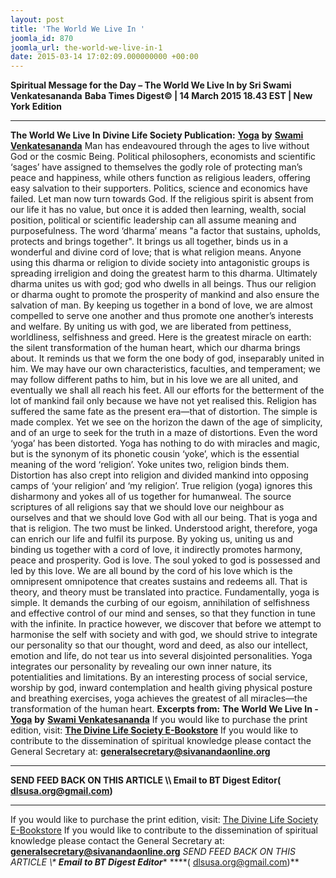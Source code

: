 ```yaml
---
layout: post
title: 'The World We Live In '
joomla_id: 870
joomla_url: the-world-we-live-in-1
date: 2015-03-14 17:02:09.000000000 +00:00
---
```

**Spiritual Message for the Day – The World We Live In by Sri Swami Venkatesananda**
**Baba Times Digest© | 14 March 2015 18.43 EST | New York Edition**
* * *
**The World We Live In**
**Divine Life Society Publication:** [**Yoga**](http://www.dlshq.org/discourse/nov2002.htm) **by** [**Swami Venkatesananda**](http://www.dlshq.org/saints/venkates.htm)
Man has endeavoured through the ages to live without God or the cosmic Being. Political philosophers, economists and scientific ‘sages’ have assigned to themselves the godly role of protecting man’s peace and happiness, while others function as religious leaders, offering easy salvation to their supporters. Politics, science and economics have failed. Let man now turn towards God. If the religious spirit is absent from our life it has no value, but once it is added then learning, wealth, social position, political or scientific leadership can all assume meaning and purposefulness.
The word ‘dharma’ means "a factor that sustains, upholds, protects and brings together". It brings us all together, binds us in a wonderful and divine cord of love; that is what religion means. Anyone using this dharma or religion to divide society into antagonistic groups is spreading irreligion and doing the greatest harm to this dharma. Ultimately dharma unites us with god; god who dwells in all beings.
Thus our religion or dharma ought to promote the prosperity of mankind and also ensure the salvation of man. By keeping us together in a bond of love, we are almost compelled to serve one another and thus promote one another’s interests and welfare. By uniting us with god, we are liberated from pettiness, worldliness, selfishness and greed. Here is the greatest miracle on earth: the silent transformation of the human heart, which our dharma brings about. It reminds us that we form the one body of god, inseparably united in him. We may have our own characteristics, faculties, and temperament; we may follow different paths to him, but in his love we are all united, and eventually we shall all reach his feet. All our efforts for the betterment of the lot of mankind fail only because we have not yet realised this.
Religion has suffered the same fate as the present era—that of distortion. The simple is made complex. Yet we see on the horizon the dawn of the age of simplicity, and of an urge to seek for the truth in a maze of distortions. Even the word ‘yoga’ has been distorted. Yoga has nothing to do with miracles and magic, but is the synonym of its phonetic cousin ‘yoke’, which is the essential meaning of the word ‘religion’. Yoke unites two, religion binds them.
Distortion has also crept into religion and divided mankind into opposing camps of ‘your religion’ and ‘my religion’. True religion (yoga) ignores this disharmony and yokes all of us together for humanweal. The source scriptures of all religions say that we should love our neighbour as ourselves and that we should love God with all our being. That is yoga and that is religion. The two must be linked.
Understood aright, therefore, yoga can enrich our life and fulfil its purpose. By yoking us, uniting us and binding us together with a cord of love, it indirectly promotes harmony, peace and prosperity. God is love. The soul yoked to god is possessed and led by this love. We are all bound by the cord of his love which is the omnipresent omnipotence that creates sustains and redeems all.
That is theory, and theory must be translated into practice. Fundamentally, yoga is simple. It demands the curbing of our egoism, annihilation of selfishness and effective control of our mind and senses, so that they function in tune with the infinite. In practice however, we discover that before we attempt to harmonise the self with society and with god, we should strive to integrate our personality so that our thought, word and deed, as also our intellect, emotion and life, do not tear us into several disjointed personalities. Yoga integrates our personality by revealing our own inner nature, its potentialities and limitations.
By an interesting process of social service, worship by god, inward contemplation and health giving physical posture and breathing exercises, yoga achieves the greatest of all miracles—the transformation of the human heart.
**Excerpts from:**  **The World We Live In -** [**Yoga**](http://www.dlshq.org/discourse/nov2002.htm) **by** [**Swami Venkatesananda**](http://www.dlshq.org/saints/venkates.htm)
If you would like to purchase the print edition, visit: **[The Divine Life Society E-Bookstore](http://www.dlshq.org/download/download.htm)**
If you would like to contribute to the dissemination of spiritual knowledge please contact the General Secretary at: [](mailto:%20%3Cscript%20type=%27text/javascript%27%3E%20%3C%21--%20var%20prefix%20=%20%27ma%27%20+%20%27il%27%20+%20%27to%27;%20var%20path%20=%20%27hr%27%20+%20%27ef%27%20+%20%27=%27;%20var%20addy57016%20=%20%27generalsecretary%27%20+%20%27@%27;%20addy57016%20=%20addy57016%20+%20%27sivanandaonline%27%20+%20%27.%27%20+%20%27org%27;%20document.write%28%27%3Ca%20%27%20+%20path%20+%20%27%5C%27%27%20+%20prefix%20+%20%27:%27%20+%20addy57016%20+%20%27%5C%27%3E%27%29;%20document.write%28addy57016%29;%20document.write%28%27%3C%5C/a%3E%27%29;%20//--%3E%5Cn%20%3C/script%3E%3Cscript%20type=%27text/javascript%27%3E%20%3C%21--%20document.write%28%27%3Cspan%20style=%5C%27display:%20none;%5C%27%3E%27%29;%20//--%3E%20%3C/script%3EThis%20email%20address%20is%20being%20protected%20from%20spambots.%20You%20need%20JavaScript%20enabled%20to%20view%20it.%20%3Cscript%20type=%27text/javascript%27%3E%20%3C%21--%20document.write%28%27%3C/%27%29;%20document.write%28%27span%3E%27%29;%20//--%3E%20%3C/script%3E?subject=Contribution%20to%20Dissemination%20of%20Spiritual%20Knowledge) **generalsecretary@sivanandaonline.org**
****
**SEND FEED BACK ON THIS ARTICLE \\\ Email to BT Digest Editor[](mailto:%20%3Cscript%20type=%27text/javascript%27%3E%20%3C%21--%20var%20prefix%20=%20%27ma%27%20+%20%27il%27%20+%20%27to%27;%20var%20path%20=%20%27hr%27%20+%20%27ef%27%20+%20%27=%27;%20var%20addy72654%20=%20%27dlsusa.org%27%20+%20%27@%27;%20addy72654%20=%20addy72654%20+%20%27gmail%27%20+%20%27.%27%20+%20%27com%27;%20document.write%28%27%3Ca%20%27%20+%20path%20+%20%27%5C%27%27%20+%20prefix%20+%20%27:%27%20+%20addy72654%20+%20%27%5C%27%3E%27%29;%20document.write%28addy72654%29;%20document.write%28%27%3C%5C/a%3E%27%29;%20//--%3E%5Cn%20%3C/script%3E%3Cscript%20type=%27text/javascript%27%3E%20%3C%21--%20document.write%28%27%3Cspan%20style=%5C%27display:%20none;%5C%27%3E%27%29;%20//--%3E%20%3C/script%3EThis%20email%20address%20is%20being%20protected%20from%20spambots.%20You%20need%20JavaScript%20enabled%20to%20view%20it.%20%3Cscript%20type=%27text/javascript%27%3E%20%3C%21--%20document.write%28%27%3C/%27%29;%20document.write%28%27span%3E%27%29;%20//--%3E%20%3C/script%3E?subject=DLS%20Posts)( [dlsusa.org@gmail.com](mailto:dlsusa.org@gmail.com))**
* * *
  
If you would like to purchase the print edition, visit: [The Divine Life Society E-Bookstore](http://www.dlshq.org/download/download.htm)
If you would like to contribute to the dissemination of spiritual knowledge please contact the General Secretary at: **[generalsecretary@sivanandaonline.org](mailto:generalsecretary@sivanandaonline.org)**
**SEND FEED BACK ON THIS ARTICLE \\\**  **Email to BT Digest Editor**** [](mailto:%20%3Cscript%20type=%27text/javascript%27%3E%20%3C%21--%20var%20prefix%20=%20%27ma%27%20+%20%27il%27%20+%20%27to%27;%20var%20path%20=%20%27hr%27%20+%20%27ef%27%20+%20%27=%27;%20var%20addy72654%20=%20%27dlsusa.org%27%20+%20%27@%27;%20addy72654%20=%20addy72654%20+%20%27gmail%27%20+%20%27.%27%20+%20%27com%27;%20document.write%28%27%3Ca%20%27%20+%20path%20+%20%27%5C%27%27%20+%20prefix%20+%20%27:%27%20+%20addy72654%20+%20%27%5C%27%3E%27%29;%20document.write%28addy72654%29;%20document.write%28%27%3C%5C/a%3E%27%29;%20//--%3E%5Cn%20%3C/script%3E%3Cscript%20type=%27text/javascript%27%3E%20%3C%21--%20document.write%28%27%3Cspan%20style=%5C%27display:%20none;%5C%27%3E%27%29;%20//--%3E%20%3C/script%3EThis%20email%20address%20is%20being%20protected%20from%20spambots.%20You%20need%20JavaScript%20enabled%20to%20view%20it.%20%3Cscript%20type=%27text/javascript%27%3E%20%3C%21--%20document.write%28%27%3C/%27%29;%20document.write%28%27span%3E%27%29;%20//--%3E%20%3C/script%3E?subject=DLS%20Posts)****( [dlsusa.org@gmail.com](mailto:dlsusa.org@gmail.com))**  
